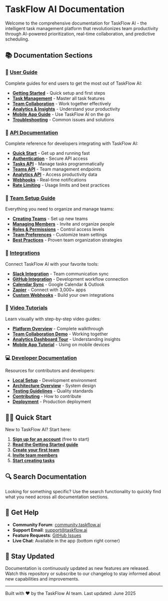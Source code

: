 # TaskFlow AI Documentation

Welcome to the comprehensive documentation for TaskFlow AI - the intelligent task management platform that revolutionizes team productivity through AI-powered prioritization, real-time collaboration, and predictive scheduling.

## 📚 Documentation Sections

### 🚀 [User Guide](./user-guide/)
Complete guides for end users to get the most out of TaskFlow AI:
- **[Getting Started](./user-guide/getting-started.md)** - Quick setup and first steps
- **[Task Management](./user-guide/task-management.md)** - Master all task features 
- **[Team Collaboration](./user-guide/team-collaboration.md)** - Work together effectively
- **[Analytics & Insights](./user-guide/analytics.md)** - Understand your productivity
- **[Mobile App Guide](./user-guide/mobile.md)** - Use TaskFlow AI on the go
- **[Troubleshooting](./user-guide/troubleshooting.md)** - Common issues and solutions

### 🔌 [API Documentation](./api/)
Complete reference for developers integrating with TaskFlow AI:
- **[Quick Start](./api/quick-start.md)** - Get up and running fast
- **[Authentication](./api/authentication.md)** - Secure API access
- **[Tasks API](./api/tasks.md)** - Manage tasks programmatically
- **[Teams API](./api/teams.md)** - Team management endpoints
- **[Analytics API](./api/analytics.md)** - Access productivity data
- **[Webhooks](./api/webhooks.md)** - Real-time notifications
- **[Rate Limiting](./api/rate-limiting.md)** - Usage limits and best practices

### 👥 [Team Setup Guide](./team-setup/)
Everything you need to organize and manage teams:
- **[Creating Teams](./team-setup/creating-teams.md)** - Set up new teams
- **[Managing Members](./team-setup/managing-members.md)** - Invite and organize people
- **[Roles & Permissions](./team-setup/roles-permissions.md)** - Control access levels
- **[Team Preferences](./team-setup/preferences.md)** - Customize team settings
- **[Best Practices](./team-setup/best-practices.md)** - Proven team organization strategies

### 🔗 [Integrations](./integrations/)
Connect TaskFlow AI with your favorite tools:
- **[Slack Integration](./integrations/slack.md)** - Team communication sync
- **[GitHub Integration](./integrations/github.md)** - Development workflow connection
- **[Calendar Sync](./integrations/calendar.md)** - Google Calendar & Outlook
- **[Zapier](./integrations/zapier.md)** - Connect with 3,000+ apps
- **[Custom Webhooks](./integrations/webhooks.md)** - Build your own integrations

### 🎥 [Video Tutorials](./tutorials/)
Learn visually with step-by-step video guides:
- **[Platform Overview](./tutorials/platform-overview.md)** - Complete walkthrough
- **[Team Collaboration Demo](./tutorials/team-collaboration.md)** - Working together
- **[Analytics Dashboard Tour](./tutorials/analytics-tour.md)** - Understanding insights
- **[Mobile App Tutorial](./tutorials/mobile-tutorial.md)** - Using on mobile devices

### 💻 [Developer Documentation](./development/)
Resources for contributors and developers:
- **[Local Setup](./development/local-setup.md)** - Development environment
- **[Architecture Overview](./development/architecture.md)** - System design
- **[Testing Guidelines](./development/testing.md)** - Quality standards
- **[Contributing](./development/contributing.md)** - How to contribute
- **[Deployment](./development/deployment.md)** - Production deployment

## 🏃‍♂️ Quick Start

New to TaskFlow AI? Start here:

1. **[Sign up for an account](https://app.taskflow.ai/signup)** (free to start)
2. **[Read the Getting Started guide](./user-guide/getting-started.md)**
3. **[Create your first team](./team-setup/creating-teams.md)**
4. **[Invite team members](./team-setup/managing-members.md)**
5. **[Start creating tasks](./user-guide/task-management.md)**

## 🔍 Search Documentation

Looking for something specific? Use the search functionality to quickly find what you need across all documentation sections.

## 💬 Get Help

- **Community Forum**: [community.taskflow.ai](https://community.taskflow.ai)
- **Support Email**: [support@taskflow.ai](mailto:support@taskflow.ai)
- **Feature Requests**: [GitHub Issues](https://github.com/taskflow-ai/taskflow/issues)
- **Live Chat**: Available in the app (bottom right corner)

## 🔄 Stay Updated

Documentation is continuously updated as new features are released. Watch this repository or subscribe to our changelog to stay informed about new capabilities and improvements.

---

Built with ❤️ by the TaskFlow AI team. Last updated: June 2025